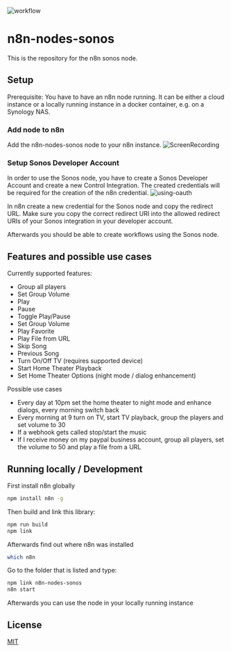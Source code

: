 ![workflow](https://user-images.githubusercontent.com/8611608/204108531-22228164-e07b-41d0-a965-63f4cc55777d.png)

# n8n-nodes-sonos

This is the repository for the n8n sonos node.

## Setup

Prerequisite: You have to have an n8n node running. It can be either a cloud instance or a locally running instance in a docker container, e.g. on a Synology NAS.

### Add node to n8n

Add the n8n-nodes-sonos node to your n8n instance.
![ScreenRecording](https://user-images.githubusercontent.com/8611608/228347520-99a11490-9bfd-4e9b-be3b-c1b57532d4a0.gif)

### Setup Sonos Developer Account
In order to use the Sonos node, you have to create a Sonos Developer Account and create a new Control Integration. The created credentials will be required for the creation of the n8n credential.
![using-oauth](https://user-images.githubusercontent.com/8611608/204108609-140d3c9d-46a5-4009-bf88-275c711b45fe.gif)

In n8n create a new credential for the Sonos node and copy the redirect URL. Make sure you copy the correct redirect URI into the allowed redirect URIs of your Sonos integration in your developer account.

Afterwards you should be able to create workflows using the Sonos node.

## Features and possible use cases

Currently supported features:
* Group all players
* Set Group Volume
* Play
* Pause
* Toggle Play/Pause
* Set Group Volume
* Play Favorite
* Play File from URL
* Skip Song
* Previous Song
* Turn On/Off TV (requires supported device)
* Start Home Theater Playback
* Set Home Theater Options (night mode / dialog enhancement)

Possible use cases
* Every day at 10pm set the home theater to night mode and enhance dialogs, every morning switch back
* Every morning at 9 turn on TV, start TV playback, group the players and set volume to 30
* If a webhook gets called stop/start the music
* If I receive money on my paypal business account, group all players, set the volume to 50 and play a file from a URL

## Running locally / Development

First install n8n globally
```bash
npm install n8n -g
```

Then build and link this library:
```bash
npm run build
npm link
```

Afterwards find out where n8n was installed
```bash
which n8n
```

Go to the folder that is listed and type:
```bash
npm link n8n-nodes-sonos
n8n start
```

Afterwards you can use the node in your locally running instance

## License

[MIT](https://github.com/VonRehbergConsulting/n8n-nodes-sonos/blob/master/LICENSE.md)
